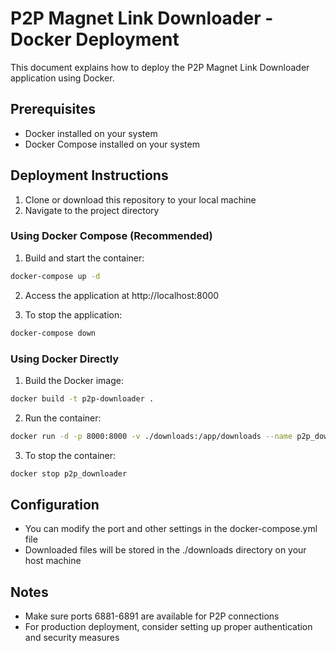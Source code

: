 # P2P Magnet Link Downloader - Docker Deployment

This document explains how to deploy the P2P Magnet Link Downloader application using Docker.

## Prerequisites

- Docker installed on your system
- Docker Compose installed on your system

## Deployment Instructions

1. Clone or download this repository to your local machine
2. Navigate to the project directory

### Using Docker Compose (Recommended)

1. Build and start the container:

```bash
docker-compose up -d
```

2. Access the application at http://localhost:8000

3. To stop the application:

```bash
docker-compose down
```

### Using Docker Directly

1. Build the Docker image:

```bash
docker build -t p2p-downloader .
```

2. Run the container:

```bash
docker run -d -p 8000:8000 -v ./downloads:/app/downloads --name p2p_downloader p2p-downloader
```

3. To stop the container:

```bash
docker stop p2p_downloader
```

## Configuration

- You can modify the port and other settings in the docker-compose.yml file
- Downloaded files will be stored in the ./downloads directory on your host machine

## Notes

- Make sure ports 6881-6891 are available for P2P connections
- For production deployment, consider setting up proper authentication and security measures
